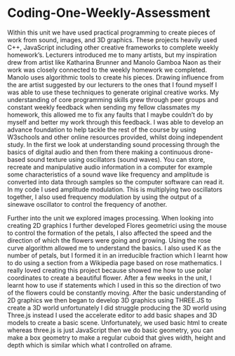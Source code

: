 # Coding-One-Weekly-Assessment

Within this unit we have used practical programming to create pieces of work from sound, images, and 3D graphics. These projects heavily used C++, JavaScript including other creative frameworks to complete weekly homework’s. Lecturers introduced me to many artists, but my inspiration drew from artist like Katharina Brunner and Manolo Gamboa Naon as their work was closely connected to the weekly homework we completed. Manolo uses algorithmic tools to create his pieces. Drawing influence from the are artist suggested by our lecturers to the ones that I found myself I was able to use these techniques to generate original creative works. My understanding of core programming skills grew through peer groups and constant weekly feedback when sending my fellow classmates my homework, this allowed me to fix any faults that I maybe couldn’t do by myself and better my work through this feedback. I was able to develop an advance foundation to help tackle the rest of the course by using W3schools and other online resources provided, whilst doing independent study. In the first we look at understanding sound processing through the basics of digital audio and then from there making a continuous drone-based sound texture using oscillators (sound waves). You can store, recreate and manipulative audio information in a computer for example some characteristics of a sound wave like frequency and amplitude is converted into data through samples so the computer software can read it. In my code I used amplitude modulation. This is multiplying two oscillators together, I also used frequency modulation by using the output of a sinewave oscillator to control the frequency of another.

Further into the unit we explored images processing. When looking into creating 2D graphics I further developed Flores geometrici using the mouse to control the formation of the petals, I also affected the speed and the direction of which the flowers were going and growing. Using the rose curve algorithm allowed me to understand the basics. I also used K as the number of petals, but I formed it in an irreducible fraction which I learnt how to do using a section from a Wikipedia page based on rose mathematics. I really loved creating this project because showed me how to use polar coordinates to create a beautiful flower. After a few weeks in the unit, I learnt how to use if statements which I used in this so the direction of two of the flowers could be constantly moving. After the basic understanding of 2D graphics we then began to develop 3D graphics using THREE.JS to create a 3D world unfortunately I did struggle producing the 3D world using Three.js instead I used the accelerate editor to add basic shapes and 3D models to create a basic scene. Unfortunately, we used basic html to create whereas three.js is just JavaScript then we do basic geometry, you can make a box geometry to make a regular cuboid that gives width, height and depth which is similar which what I controlled on aframe.

